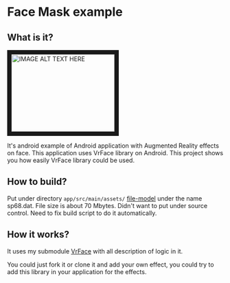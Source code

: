 # Face Mask example

## What is it?


<a href="http://www.youtube.com/watch?feature=player_embedded&v=0Z_BvSqQvPc" target="_blank"><img src="http://img.youtube.com/vi/0Z_BvSqQvPc/0.jpg" alt="IMAGE ALT TEXT HERE" width="240" height="180" border="10" /></a>

It's android example of Android application with Augmented Reality effects on face.
This application uses VrFace library on Android.
This project shows you how easily VrFace library could be used.

## How to build?

Put under directory `app/src/main/assets/` [file-model](http://dlib.net/files/) under the name sp68.dat. File size is about 70 Mbytes.
Didn't want to put under source control. Need to fix build script to do it automatically. 

## How it works?

It uses my submodule [VrFace](https://github.com/oleg-sta/VrFace) with all description of logic in it.

You could just fork it or clone it and add your own effect, you could try to add this library in your application for the effects.
